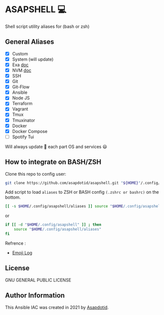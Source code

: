 # ASAPSHELL :computer:

Shell script utility aliases for (bash or zsh)

## General Aliases

- [x] Custom
- [x] System (will update)
- [x] Exa [doc](https://the.exa.website/)
- [x] NVM [doc](https://github.com/nvm-sh/nvm)
- [x] SSH
- [x] Git
- [x] Git-Flow
- [x] Ansible
- [x] Node JS
- [x] Terraform
- [x] Vagrant
- [x] Tmux
- [x] Tmuxinator
- [x] Docker
- [x] Docker Compose
- [ ] Spotify Tui

Will always update 🚀 each part OS and services 😃

## How to integrate on BASH/ZSH

Clone this repo to config user:

```bash
git clone https://github.com/asapdotid/asapshell.git "${HOME}"/.config/asapshell
```

Add script to load `aliases` to ZSH or BASH config `(.zshrc or bashrc)` on the bottom.

```bash
[[ -s $HOME/.config/asapshell/aliases ]] source "$HOME/.config/asapshell/aliases"
```

or

```bash
if [[ -d "$HOME/.config/asapshell" ]] ; then
    source "$HOME/.config/asapshell/aliases"
fi
```

Refrence :

- [Emoji Log](https://github.com/ahmadawais/Emoji-Log)

## License

GNU GENERAL PUBLIC LICENSE

## Author Information

This Ansible IAC was created in 2021 by [Asapdotid](https://github.com/asapdotid).
